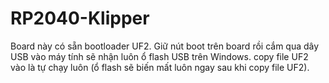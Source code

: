 # RP2040-Klipper
Board này có sẵn bootloader UF2. Giữ nút boot  trên board rồi cắm qua dây USB vào máy tính sẽ nhận luôn ổ flash USB trên Windows. copy file UF2 vào là tự chạy luôn (ổ flash sẽ biến mất luôn ngay sau khi copy file UF2). 


